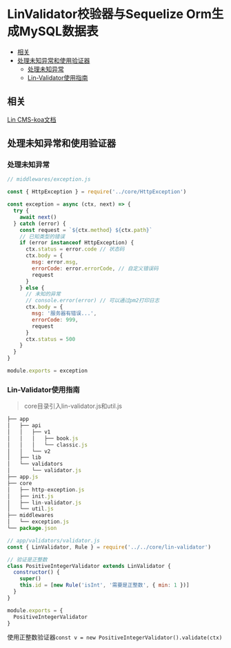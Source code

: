 # LinValidator校验器与Sequelize Orm生成MySQL数据表<!-- omit in toc -->
- [相关](#%E7%9B%B8%E5%85%B3)
- [处理未知异常和使用验证器](#%E5%A4%84%E7%90%86%E6%9C%AA%E7%9F%A5%E5%BC%82%E5%B8%B8%E5%92%8C%E4%BD%BF%E7%94%A8%E9%AA%8C%E8%AF%81%E5%99%A8)
  - [处理未知异常](#%E5%A4%84%E7%90%86%E6%9C%AA%E7%9F%A5%E5%BC%82%E5%B8%B8)
  - [Lin-Validator使用指南](#Lin-Validator%E4%BD%BF%E7%94%A8%E6%8C%87%E5%8D%97)
## 相关
[Lin CMS-koa文档](http://doc.cms.7yue.pro/lin/server/)

## 处理未知异常和使用验证器
### 处理未知异常

```js
// middlewares/exception.js

const { HttpException } = require('../core/HttpException')

const exception = async (ctx, next) => {
  try {
    await next()
  } catch (error) {
    const request = `${ctx.method} ${ctx.path}`
    // 已知类型的错误
    if (error instanceof HttpException) {
      ctx.status = error.code // 状态码
      ctx.body = {
        msg: error.msg,
        errorCode: error.errorCode, // 自定义错误码
        request
      }
    } else {
      // 未知的异常
      // console.error(error) // 可以通过pm2打印日志
      ctx.body = {
        msg: '服务器有错误...',
        errorCode: 999,
        request
      }
      ctx.status = 500
    }
  }
}

module.exports = exception

```
### Lin-Validator使用指南
> core目录引入lin-validator.js和util.js
```js
├── app
│   ├── api
│   │   ├── v1
│   │   │   ├── book.js
│   │   │   └── classic.js
│   │   └── v2
│   ├── lib
│   └── validators
│       └── validator.js
├── app.js
├── core
│   ├── http-exception.js
│   ├── init.js
│   ├── lin-validator.js
│   └── util.js
├── middlewares
│   └── exception.js
└── package.json

```
```js
// app/validators/validator.js
const { LinValidator, Rule } = require('../../core/lin-validator')

// 验证是正整数
class PositiveIntegerValidator extends LinValidator {
  constructor() {
    super()
    this.id = [new Rule('isInt', '需要是正整数', { min: 1 })]
  }
}

module.exports = {
  PositiveIntegerValidator
}


```
使用正整数验证器`const v = new PositiveIntegerValidator().validate(ctx)`

